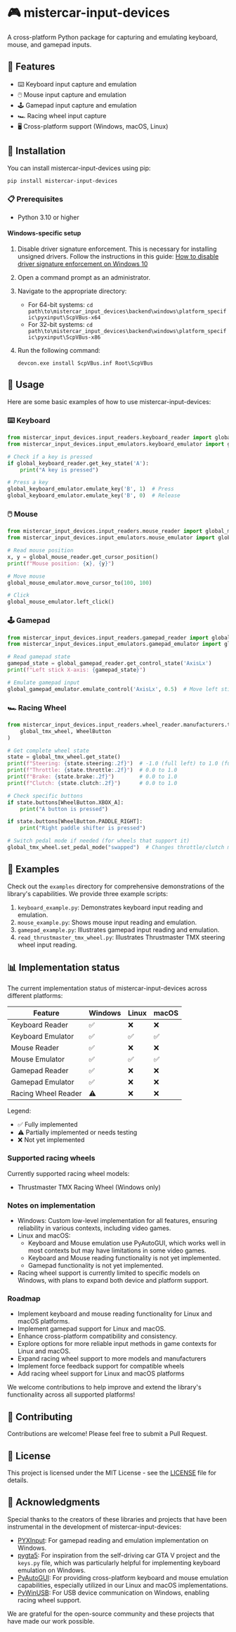 # 🎮 mistercar-input-devices

A cross-platform Python package for capturing and emulating keyboard, mouse, and gamepad inputs.

## 🌟 Features

- ⌨️ Keyboard input capture and emulation
- 🖱️ Mouse input capture and emulation
- 🕹️ Gamepad input capture and emulation
- 🏎️ Racing wheel input capture
- 🖥️ Cross-platform support (Windows, macOS, Linux)

## 🚀 Installation

You can install mistercar-input-devices using pip:

```bash
pip install mistercar-input-devices
```

### 📋 Prerequisites

- Python 3.10 or higher

#### Windows-specific setup

1. Disable driver signature enforcement. This is necessary for installing unsigned drivers. Follow the instructions in this guide: [How to disable driver signature enforcement on Windows 10](https://medium.com/@pypaya_tech/unlock-your-windows-a-guide-to-disabling-driver-signature-enforcement-342103d51997)

2. Open a command prompt as an administrator.

3. Navigate to the appropriate directory:
   - For 64-bit systems: `cd path\to\mistercar_input_devices\backend\windows\platform_specific\pyxinput\ScpVBus-x64`
   - For 32-bit systems: `cd path\to\mistercar_input_devices\backend\windows\platform_specific\pyxinput\ScpVBus-x86`

4. Run the following command:
   ```
   devcon.exe install ScpVBus.inf Root\ScpVBus
   ```

## 🎯 Usage

Here are some basic examples of how to use mistercar-input-devices:

### ⌨️ Keyboard

```python
from mistercar_input_devices.input_readers.keyboard_reader import global_keyboard_reader
from mistercar_input_devices.input_emulators.keyboard_emulator import global_keyboard_emulator

# Check if a key is pressed
if global_keyboard_reader.get_key_state('A'):
    print("A key is pressed")

# Press a key
global_keyboard_emulator.emulate_key('B', 1)  # Press
global_keyboard_emulator.emulate_key('B', 0)  # Release
```

### 🖱️ Mouse

```python
from mistercar_input_devices.input_readers.mouse_reader import global_mouse_reader
from mistercar_input_devices.input_emulators.mouse_emulator import global_mouse_emulator

# Read mouse position
x, y = global_mouse_reader.get_cursor_position()
print(f"Mouse position: {x}, {y}")

# Move mouse
global_mouse_emulator.move_cursor_to(100, 100)

# Click
global_mouse_emulator.left_click()
```

### 🕹️ Gamepad

```python
from mistercar_input_devices.input_readers.gamepad_reader import global_gamepad_reader
from mistercar_input_devices.input_emulators.gamepad_emulator import global_gamepad_emulator

# Read gamepad state
gamepad_state = global_gamepad_reader.get_control_state('AxisLx')
print(f"Left stick X-axis: {gamepad_state}")

# Emulate gamepad input
global_gamepad_emulator.emulate_control('AxisLx', 0.5)  # Move left stick halfway to the right
```

### 🏎️ Racing Wheel

```python
from mistercar_input_devices.input_readers.wheel_reader.manufacturers.thrustmaster.tmx import (
    global_tmx_wheel, WheelButton
)

# Get complete wheel state
state = global_tmx_wheel.get_state()
print(f"Steering: {state.steering:.2f}")  # -1.0 (full left) to 1.0 (full right)
print(f"Throttle: {state.throttle:.2f}")  # 0.0 to 1.0
print(f"Brake: {state.brake:.2f}")        # 0.0 to 1.0
print(f"Clutch: {state.clutch:.2f}")      # 0.0 to 1.0

# Check specific buttons
if state.buttons[WheelButton.XBOX_A]:
    print("A button is pressed")

if state.buttons[WheelButton.PADDLE_RIGHT]:
    print("Right paddle shifter is pressed")

# Switch pedal mode if needed (for wheels that support it)
global_tmx_wheel.set_pedal_mode("swapped")  # Changes throttle/clutch mapping
```

## 🚀 Examples

Check out the `examples` directory for comprehensive demonstrations of the library's capabilities. We provide three example scripts:

1. `keyboard_example.py`: Demonstrates keyboard input reading and emulation.
2. `mouse_example.py`: Shows mouse input reading and emulation.
3. `gamepad_example.py`: Illustrates gamepad input reading and emulation.
4. `read_thrustmaster_tmx_wheel.py`: Illustrates Thrustmaster TMX steering wheel input reading.

## 📊 Implementation status

The current implementation status of mistercar-input-devices across different platforms:

| Feature | Windows | Linux | macOS |
|---------|---------|-------|-------|
| Keyboard Reader | ✅ | ❌ | ❌ |
| Keyboard Emulator | ✅ | ✅ | ✅ |
| Mouse Reader | ✅ | ❌ | ❌ |
| Mouse Emulator | ✅ | ✅ | ✅ |
| Gamepad Reader | ✅ | ❌ | ❌ |
| Gamepad Emulator | ✅ | ❌ | ❌ |
| Racing Wheel Reader | ⚠️ | ❌ | ❌ |

Legend:
- ✅ Fully implemented
- ⚠️ Partially implemented or needs testing
- ❌ Not yet implemented

### Supported racing wheels

Currently supported racing wheel models:
- Thrustmaster TMX Racing Wheel (Windows only)

### Notes on implementation

- Windows: Custom low-level implementation for all features, ensuring reliability in various contexts, including video games.
- Linux and macOS: 
  - Keyboard and Mouse emulation use PyAutoGUI, which works well in most contexts but may have limitations in some video games.
  - Keyboard and Mouse reading functionality is not yet implemented.
  - Gamepad functionality is not yet implemented.
- Racing wheel support is currently limited to specific models on Windows, with plans to expand both device and platform support.

### Roadmap

- Implement keyboard and mouse reading functionality for Linux and macOS platforms.
- Implement gamepad support for Linux and macOS.
- Enhance cross-platform compatibility and consistency.
- Explore options for more reliable input methods in game contexts for Linux and macOS.
- Expand racing wheel support to more models and manufacturers
- Implement force feedback support for compatible wheels
- Add racing wheel support for Linux and macOS platforms

We welcome contributions to help improve and extend the library's functionality across all supported platforms!

## 🤝 Contributing

Contributions are welcome! Please feel free to submit a Pull Request.

## 📄 License

This project is licensed under the MIT License - see the [LICENSE](LICENSE) file for details.

## 🙏 Acknowledgments

Special thanks to the creators of these libraries and projects that have been instrumental in the development of mistercar-input-devices:

- [PYXInput](https://github.com/bayangan1991/PYXInput): For gamepad reading and emulation implementation on Windows.
- [pygta5](https://github.com/Sentdex/pygta5): For inspiration from the self-driving car GTA V project and the `keys.py` file, which was particularly helpful for implementing keyboard emulation on Windows.
- [PyAutoGUI](https://pypi.org/project/PyAutoGUI/): For providing cross-platform keyboard and mouse emulation capabilities, especially utilized in our Linux and macOS implementations.
- [PyWinUSB](https://github.com/rene-aguirre/pywinusb): For USB device communication on Windows, enabling racing wheel support.

We are grateful for the open-source community and these projects that have made our work possible.
